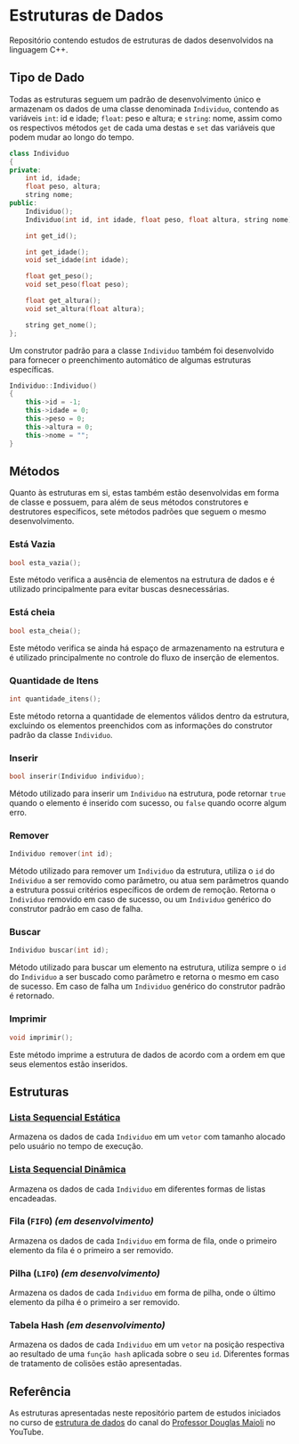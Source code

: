 # Estruturas de Dados

Repositório contendo estudos de estruturas de dados desenvolvidos na linguagem C++.



## Tipo de Dado

Todas as estruturas seguem um padrão de desenvolvimento único e armazenam os dados de uma classe denominada `Individuo`, contendo as variáveis `int`: id e idade; `float`: peso e altura; e `string`: nome, assim como os respectivos métodos `get` de cada uma destas e `set` das variáveis que podem mudar ao longo do tempo.

```cpp
class Individuo
{
private:
    int id, idade;
    float peso, altura;
    string nome;
public:
    Individuo();
    Individuo(int id, int idade, float peso, float altura, string nome);

    int get_id();

    int get_idade();
    void set_idade(int idade);

    float get_peso();
    void set_peso(float peso);

    float get_altura();
    void set_altura(float altura);

    string get_nome();
};
```

Um construtor padrão para a classe `Individuo` também foi desenvolvido para fornecer o preenchimento automático de algumas estruturas específicas.

```cpp
Individuo::Individuo()
{
    this->id = -1;
    this->idade = 0;
    this->peso = 0;
    this->altura = 0;
    this->nome = "";
}
```



## Métodos

Quanto às estruturas em si, estas também estão desenvolvidas em forma de classe e possuem, para além de seus métodos construtores e destrutores específicos, sete métodos padrões que seguem o mesmo desenvolvimento.

### Está Vazia

```cpp
bool esta_vazia();
```

Este método verifica a ausência de elementos na estrutura de dados e é utilizado principalmente para evitar buscas desnecessárias.

### Está cheia

```cpp
bool esta_cheia();
```

Este método verifica se ainda há espaço de armazenamento na estrutura e é utilizado principalmente no controle do fluxo de inserção de elementos.

### Quantidade de Itens

```cpp
int quantidade_itens();
```

Este método retorna a quantidade de elementos válidos dentro da estrutura, excluindo os elementos preenchidos com as informações do construtor padrão da classe `Individuo`.

### Inserir

```cpp
bool inserir(Individuo individuo);
```

Método utilizado para inserir um `Individuo` na estrutura, pode retornar `true` quando o elemento é inserido com sucesso, ou `false` quando ocorre algum erro.

### Remover

```cpp
Individuo remover(int id);
```

Método utilizado para remover um `Individuo` da estrutura, utiliza o `id` do `Individuo` a ser removido como parâmetro, ou atua sem parâmetros quando a estrutura possui critérios específicos de ordem de remoção. Retorna o `Individuo` removido em caso de sucesso, ou um `Individuo` genérico do construtor padrão em caso de falha.

### Buscar

```cpp
Individuo buscar(int id);
```

Método utilizado para buscar um elemento na estrutura, utiliza sempre o `id` do `Individuo` a ser buscado como parâmetro e retorna o mesmo em caso de sucesso. Em caso de falha um `Individuo` genérico do construtor padrão é retornado.

### Imprimir

```cpp
void imprimir();
```

Este método imprime a estrutura de dados de acordo com a ordem em que seus elementos estão inseridos.



## Estruturas

### [Lista Sequencial Estática](01_lista_sequencial_estatica/README.md)

Armazena os dados de cada `Individuo` em um `vetor` com tamanho alocado pelo usuário no tempo de execução.

### [Lista Sequencial Dinâmica](02_lista_sequencial_dinamica/README.md)

Armazena os dados de cada `Individuo` em diferentes formas de listas encadeadas.

### Fila (`FIFO`) _(em desenvolvimento)_

Armazena os dados de cada `Individuo` em forma de fila, onde o primeiro elemento da fila é o primeiro a ser removido.

### Pilha (`LIFO`) _(em desenvolvimento)_

Armazena os dados de cada `Individuo` em forma de pilha, onde o último elemento da pilha é o primeiro a ser removido.

### Tabela Hash _(em desenvolvimento)_

Armazena os dados de cada `Individuo` em um `vetor` na posição respectiva ao resultado de uma `função hash` aplicada sobre o seu `id`. Diferentes formas de tratamento de colisões estão apresentadas.



## Referência

As estruturas apresentadas neste repositório partem de estudos iniciados no curso de [estrutura de dados](https://www.youtube.com/playlist?list=PLrOyM49ctTx_AMgNGQaic10qQJpTpXfn_) do canal do [Professor Douglas Maioli](https://www.youtube.com/c/ProfessorDouglasMaioli) no YouTube.
